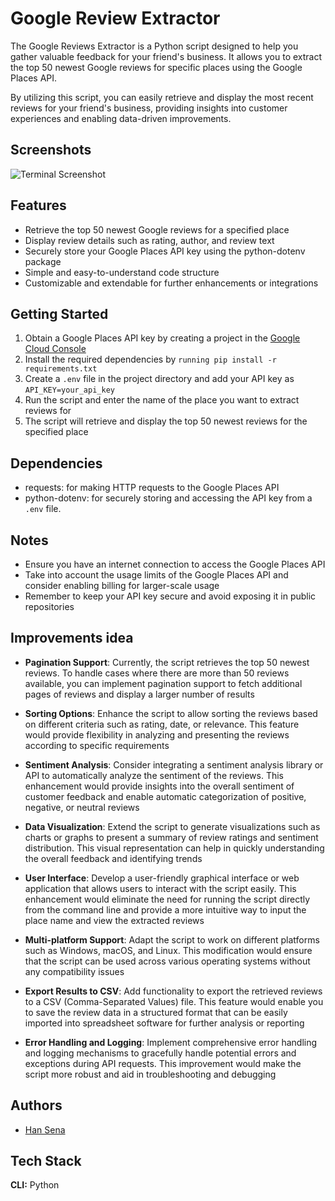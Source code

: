 
# Google Review Extractor

The Google Reviews Extractor is a Python script designed to help you gather valuable feedback for your friend's business. It allows you to extract the top 50 newest Google reviews for specific places using the Google Places API.

By utilizing this script, you can easily retrieve and display the most recent reviews for your friend's business, providing insights into customer experiences and enabling data-driven improvements.


## Screenshots

![Terminal Screenshot](https://res.cloudinary.com/moyadev/image/upload/v1688212295/Moyadev/terminal-screenshot.png)


## Features

- Retrieve the top 50 newest Google reviews for a specified place
- Display review details such as rating, author, and review text
- Securely store your Google Places API key using the python-dotenv package
- Simple and easy-to-understand code structure
- Customizable and extendable for further enhancements or integrations


## Getting Started

1. Obtain a Google Places API key by creating a project in the [Google Cloud Console](https://console.cloud.google.com/)
2. Install the required dependencies by `running pip install -r requirements.txt`
3. Create a `.env` file in the project directory and add your API key as `API_KEY=your_api_key`
4. Run the script and enter the name of the place you want to extract reviews for
5. The script will retrieve and display the top 50 newest reviews for the specified place


## Dependencies

- requests: for making HTTP requests to the Google Places API
- python-dotenv: for securely storing and accessing the API key from a `.env` file.


## Notes

- Ensure you have an internet connection to access the Google Places API
- Take into account the usage limits of the Google Places API and consider enabling billing for larger-scale usage
- Remember to keep your API key secure and avoid exposing it in public repositories


## Improvements idea

- **Pagination Support**: Currently, the script retrieves the top 50 newest reviews. To handle cases where there are more than 50 reviews available, you can implement pagination support to fetch additional pages of reviews and display a larger number of results

- **Sorting Options**: Enhance the script to allow sorting the reviews based on different criteria such as rating, date, or relevance. This feature would provide flexibility in analyzing and presenting the reviews according to specific requirements

- **Sentiment Analysis**: Consider integrating a sentiment analysis library or API to automatically analyze the sentiment of the reviews. This enhancement would provide insights into the overall sentiment of customer feedback and enable automatic categorization of positive, negative, or neutral reviews

- **Data Visualization**: Extend the script to generate visualizations such as charts or graphs to present a summary of review ratings and sentiment distribution. This visual representation can help in quickly understanding the overall feedback and identifying trends

- **User Interface**: Develop a user-friendly graphical interface or web application that allows users to interact with the script easily. This enhancement would eliminate the need for running the script directly from the command line and provide a more intuitive way to input the place name and view the extracted reviews

- **Multi-platform Support**: Adapt the script to work on different platforms such as Windows, macOS, and Linux. This modification would ensure that the script can be used across various operating systems without any compatibility issues

- **Export Results to CSV**: Add functionality to export the retrieved reviews to a CSV (Comma-Separated Values) file. This feature would enable you to save the review data in a structured format that can be easily imported into spreadsheet software for further analysis or reporting

- **Error Handling and Logging**: Implement comprehensive error handling and logging mechanisms to gracefully handle potential errors and exceptions during API requests. This improvement would make the script more robust and aid in troubleshooting and debugging


## Authors

- [Han Sena](https://www.github.com/hidayatabisena)


## Tech Stack

**CLI:** Python

